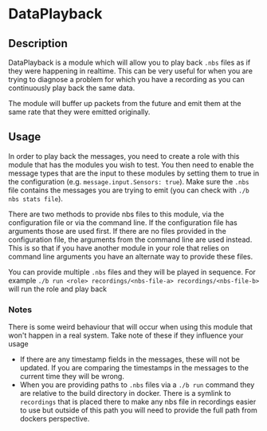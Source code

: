 DataPlayback
============

## Description
DataPlayback is a module which will allow you to play back `.nbs` files as if they were happening in realtime.
This can be very useful for when you are trying to diagnose a problem for which you have a recording as you can continuously play back the same data.

The module will buffer up packets from the future and emit them at the same rate that they were emitted originally.

## Usage
In order to play back the messages, you need to create a role with this module that has the modules you wish to test. You then need to enable the message types that are the input to these modules by setting them to true in the configuration (e.g. `message.input.Sensors: true`). Make sure the `.nbs` file contains the messages you are trying to emit (you can check with `./b nbs stats file`).

There are two methods to provide nbs files to this module, via the configuration file or via the command line. If the configuration file has arguments those are used first. If there are no files provided in the configuration file, the arguments from the command line are used instead. This is so that if you have another module in your role that relies on command line arguments you have an alternate way to provide these files.

You can provide multiple `.nbs` files and they will be played in sequence. For example `./b run <role> recordings/<nbs-file-a> recordings/<nbs-file-b>` will run the role and play back

### Notes
There is some weird behaviour that will occur when using this module that won't happen in a real system. Take note of these if they influence your usage

- If there are any timestamp fields in the messages, these will not be updated. If you are comparing the timestamps in the messages to the current time they will be wrong.
- When you are providing paths to `.nbs` files via a `./b run` command they are relative to the build directory in docker. There is a symlink to `recordings` that is placed there to make any nbs file in recordings easier to use but outside of this path you will need to provide the full path from dockers perspective.
